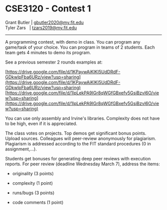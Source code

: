 # CSE3120 - Contest 1
Grant Butler | [gbutler2020@my.fit.edu](mailto:gbutler2020@my.fit.edu)</br>Tyler Zars &nbsp; | [tzars2019@my.fit.edu](mailto:tzars2019@my.fit.edu)

- - -

A programming contest, with demo in class. You can program any game/task of your choice. You can program in teams of 2 students. Each team gets 4 minutes to demo its program.

See a previous semester 2 rounds examples at:

[https://drive.google.com/file/d/1KPaywAiKlKI5UdDRdF-GDkwlpFba6URz/view?usp=sharing](https://drive.google.com/file/d/1KPaywAiKlKI5UdDRdF-GDkwlpFba6URz/view?usp=sharing)
[https://drive.google.com/file/d/1lpLekPA9IGr8qWGfGBxefv5GsiBzvl6O/view?usp=sharing](https://drive.google.com/file/d/1lpLekPA9IGr8qWGfGBxefv5GsiBzvl6O/view?usp=sharing)

You can use only assembly and Irvine's libraries. Complexity does not have to be high, even if it is appreciated.

The class votes on projects. Top demos get significant bonus points. Upload sources. Colleagues will peer-review anonymously for plagiarism. Plagiarism is addressed according to the FIT standard procedures (0 in assignment,...).

Students get bonuses for generating deep peer reviews with execution reports. For peer review (deadline Wednesday March 7), address the items:

- originality (3 points)

- complexity (1 point)

- runs/bugs (3 points)

- code comments (1 point)
